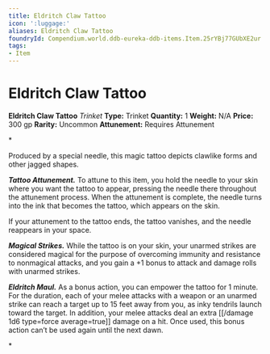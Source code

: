 ```yaml
---
title: Eldritch Claw Tattoo
icon: ':luggage:'
aliases: Eldritch Claw Tattoo
foundryId: Compendium.world.ddb-eureka-ddb-items.Item.25rYBj77GUbXE2ur
tags:
- Item
---
```


# Eldritch Claw Tattoo

**Eldritch Claw Tattoo**
_Trinket_
**Type:** Trinket
**Quantity:** 1
**Weight:** N/A
**Price:** 300 gp
**Rarity:** Uncommon
**Attunement:** Requires Attunement

*<p>Produced by a special needle, this magic tattoo depicts clawlike forms and other jagged shapes.

***Tattoo Attunement.*** To attune to this item, you hold the needle to your skin where you want the tattoo to appear, pressing the needle there throughout the attunement process. When the attunement is complete, the needle turns into the ink that becomes the tattoo, which appears on the skin.

If your attunement to the tattoo ends, the tattoo vanishes, and the needle reappears in your space.

***Magical Strikes.*** While the tattoo is on your skin, your unarmed strikes are considered magical for the purpose of overcoming immunity and resistance to nonmagical attacks, and you gain a +1 bonus to attack and damage rolls with unarmed strikes.

***Eldritch Maul.*** As a bonus action, you can empower the tattoo for 1 minute. For the duration, each of your melee attacks with a weapon or an unarmed strike can reach a target up to 15 feet away from you, as inky tendrils launch toward the target. In addition, your melee attacks deal an extra  [[/damage 1d6 type=force average=true]] damage on a hit. Once used, this bonus action can’t be used again until the next dawn.</p>*